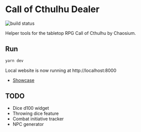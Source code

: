 # Call of Cthulhu Dealer

![build status](https://github.com/8kto/call-of-cthulhu-dealer/actions/workflows/main.yml/badge.svg)

Helper tools for the tabletop RPG Call of Cthulhu by Chaosium.

## Run
```sh
yarn dev
```
Local website is now running at http://localhost:8000

+ [Showcase](http://localhost:8000/showcase/)

## TODO
+ Dice d100 widget
+ Throwing dice feature
+ Combat initiative tracker
+ NPC generator
